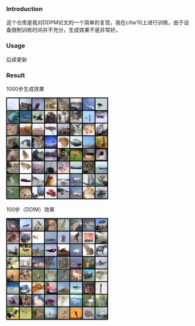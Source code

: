 ### Introduction

这个仓库是我对DDPM论文的一个简单的复现，我在cifar10上进行训练，由于设备限制训练时间并不充分，生成效果不是非常好。

### Usage

后续更新

### Result

1000步生成效果

![image](example\epoch1720.png)

100步（DDIM）效果

![image](example\DDIM100.png)
